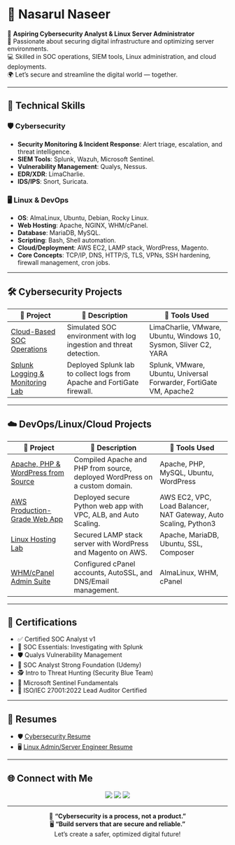 # 👋 Nasarul Naseer

🚀 **Aspiring Cybersecurity Analyst & Linux Server Administrator**  
🔐 Passionate about securing digital infrastructure and optimizing server environments.  
💻 Skilled in SOC operations, SIEM tools, Linux administration, and cloud deployments.  
🌍 Let’s secure and streamline the digital world — together.

---

## 🧰 Technical Skills

### 🛡️ Cybersecurity
- **Security Monitoring & Incident Response**: Alert triage, escalation, and threat intelligence.  
- **SIEM Tools**: Splunk, Wazuh, Microsoft Sentinel.  
- **Vulnerability Management**: Qualys, Nessus.  
- **EDR/XDR**: LimaCharlie.  
- **IDS/IPS**: Snort, Suricata.

### 🖥️ Linux & DevOps
- **OS**: AlmaLinux, Ubuntu, Debian, Rocky Linux.  
- **Web Hosting**: Apache, NGINX, WHM/cPanel.  
- **Database**: MariaDB, MySQL.  
- **Scripting**: Bash, Shell automation.  
- **Cloud/Deployment**: AWS EC2, LAMP stack, WordPress, Magento.  
- **Core Concepts**: TCP/IP, DNS, HTTP/S, TLS, VPNs, SSH hardening, firewall management, cron jobs.

---

## 🛠️ Cybersecurity Projects

| 🔧 Project | 💬 Description | 🧰 Tools Used |
|-----------|----------------|---------------|
| [Cloud-Based SOC Operations](https://github.com/nasarul10/soc-home-lab-project.git) | Simulated SOC environment with log ingestion and threat detection. | LimaCharlie, VMware, Ubuntu, Windows 10, Sysmon, Sliver C2, YARA |
| [Splunk Logging & Monitoring Lab](https://github.com/nasarul10/splunk-logging-lab.git) | Deployed Splunk lab to collect logs from Apache and FortiGate firewall. | Splunk, VMware, Ubuntu, Universal Forwarder, FortiGate VM, Apache2 |

---

## ☁️ DevOps/Linux/Cloud Projects

| 🔧 Project | 💬 Description | 🧰 Tools Used |
|-----------|----------------|---------------|
| [Apache, PHP & WordPress from Source](https://github.com/nasarul10/apache-php-wordpress-from-source.git) | Compiled Apache and PHP from source, deployed WordPress on a custom domain. | Apache, PHP, MySQL, Ubuntu, WordPress |
| [AWS Production-Grade Web App](https://github.com/nasarul10/aws-prod-vpc-project) | Deployed secure Python web app with VPC, ALB, and Auto Scaling. | AWS EC2, VPC, Load Balancer, NAT Gateway, Auto Scaling, Python3 |
| [Linux Hosting Lab](https://github.com/nasarul10) | Secured LAMP stack server with WordPress and Magento on AWS. | Apache, MariaDB, Ubuntu, SSL, Composer |
| [WHM/cPanel Admin Suite](https://github.com/nasarul10) | Configured cPanel accounts, AutoSSL, and DNS/Email management. | AlmaLinux, WHM, cPanel |

---

## 📜 Certifications

- ✅ Certified SOC Analyst v1  
- 🔎 SOC Essentials: Investigating with Splunk  
- 🛡️ Qualys Vulnerability Management  
- 🧠 SOC Analyst Strong Foundation (Udemy)  
- 🕵️ Intro to Threat Hunting (Security Blue Team)  
- 🧭 Microsoft Sentinel Fundamentals  
- 📄 ISO/IEC 27001:2022 Lead Auditor Certified  

---

## 📄 Resumes

- 🛡️ [Cybersecurity Resume](https://github.com/nasarul10/Resume/blob/main/Nasarul_Naseer_Resume.pdf)  
- 🖥️ [Linux Admin/Server Engineer Resume](https://github.com/nasarul10/Resume/blob/main/Nasarul_Naseer_LA_SE_Resume_1.pdf)

---

## 🌐 Connect with Me

<p align="center">
  <a href="https://www.linkedin.com/in/nasarulnaseer/"><img src="https://img.shields.io/badge/LinkedIn-%230077B5.svg?style=for-the-badge&logo=linkedin&logoColor=white"/></a>
  <a href="https://www.instagram.com/nasarul_nazz/"><img src="https://img.shields.io/badge/Instagram-%23E4405F.svg?style=for-the-badge&logo=instagram&logoColor=white"/></a>
  <a href="#"><img src="https://img.shields.io/badge/X-%23000000.svg?style=for-the-badge&logo=x&logoColor=white"/></a>
</p>

---

<p align="center">
  🔐 <strong>“Cybersecurity is a process, not a product.”</strong><br>
  🖥️ <strong>“Build servers that are secure and reliable.”</strong><br>
  Let’s create a safer, optimized digital future!
</p>
